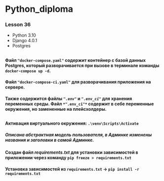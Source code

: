 ﻿# Python_diploma

### Lesson 36

* Python 3.10
* Django 4.0.1
* Postgres
##
#### Файл `"docker-compose.yaml"` содержит контейнер с базой данных Postgres, который разворачивается при вызове в терминале команды `docker-compose up -d`.
#### Файл `"docker-compose-ci.yaml"` для разворачивания приложения на сервере.

#### Также содержится файлы *`".env"`* и *`".env_ci"`* для хранения переменных среды. Файл `*".env_ci"*` содержит в себе переменные окружения, но замененные на плейсхолдеры.
##
#### Активация виртуального окружения: `.\venv\Scripts\Activate`

##### Описана абстрактная модель пользователя, в Админке изменены названия и заголовки в самой Админке.
#### Создан файл *requirements.txt* для установки зависимостей в приложении через команду `pip freeze > requirements.txt`
#### Установка зависимостей из `requirements.txt` -> `pip install -r requirements.txt`


